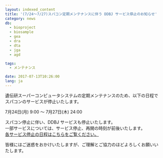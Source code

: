 ```yaml
---
layout: indexed_content
title: '(7/24～7/27)スパコン定期メンテナンスに伴う DDBJ サービス停止のお知らせ'
category: news
db:
  - bioproject
  - biosample
  - gea
  - dra
  - dta
  - jga
  - agd

tags:
  - メンテナンス

date: 2017-07-13T10:26:00
lang: ja
---
```


<p>遺伝研スーパーコンピュータシステムの定期メンテナンスのため、以下の日程でスパコンのサービスが停止いたします。</p>

<p>7月24日(月) 9:00 ～ 7月27日(木) 24:00</p>

<p>スパコン停止に伴い、DDBJ サービスも停止いたします。<br>一部サービスについては、サービス停止、再開の時刻が前後いたします。<br><a href="/news/ja/wn170712.html">各サービス停止の日程はこちらをご覧ください。</a></p>

<p>皆様にはご迷惑をおかけいたしますが、ご理解とご協力のほどよろしくお願いいたします。</p>
